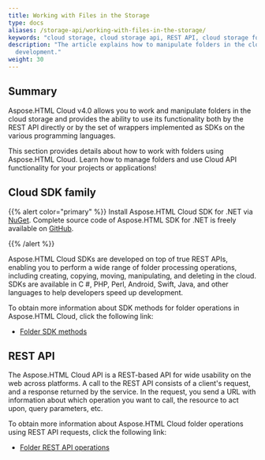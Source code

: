 ```yaml
---
title: Working with Files in the Storage
type: docs
aliases: /storage-api/working-with-files-in-the-storage/
keywords: "cloud storage, cloud storage api, REST API, cloud storage folder, get folder content, create folder, delete folder, copy folder, move folder, Python, Java, .NET, C#, Android, Swift, Perl, Node.js"
description: "The article explains how to manipulate folders in the cloud storage using Aspose.HTML Cloud API v.4.0. SDKs are also available in PHP, Perl, Android, Swift, C#, Java and more to help developers speed up their
  development."
weight: 30
---
```


## **Summary**

Aspose.HTML Cloud v4.0 allows you to work and manipulate folders in the cloud storage and provides the ability to use its functionality both by the REST API directly or by the set of wrappers implemented as SDKs on the various programming languages.

This section provides details about how to work with folders using Aspose.HTML Cloud. Learn how to manage folders and use  Cloud API functionality for your projects or applications!

## **Cloud SDK family**

{{% alert color="primary" %}} 
Install Aspose.HTML Cloud SDK for .NET via [NuGet](https://www.nuget.org/packages/Aspose.HTML-Cloud/). Complete source code of Aspose.HTML SDK for .NET is freely available on [GitHub](https://github.com/aspose-html-cloud/aspose-html-cloud-dotnet).

{{% /alert %}}  

Aspose.HTML Cloud SDKs are developed on top of true REST APIs, enabling you to perform a wide range of folder processing operations, including creating, copying, moving, manipulating, and deleting in the cloud. SDKs are available in C #, PHP, Perl, Android, Swift, Java, and other languages to help developers speed up development. 

To obtain more information about SDK methods for folder operations in Aspose.HTML Cloud, click the following link:

 - [Folder SDK methods](/html/storage-api/working-with-folders-in-the-storage/folder-sdk-methods/)

## **REST API**

The Aspose.HTML Cloud API is a REST-based API for wide usability on the web across platforms. A call to the REST API consists of a client's request, and a response returned by the service. In the request, you send a URL with information about which operation you want to call, the resource to act upon, query parameters, etc.

To obtain more information about Aspose.HTML Cloud folder operations using REST API requests, click the following link:

 - [Folder REST API operations](/html/storage-api/working-with-folders-in-the-storage/folder-rest-api/)

